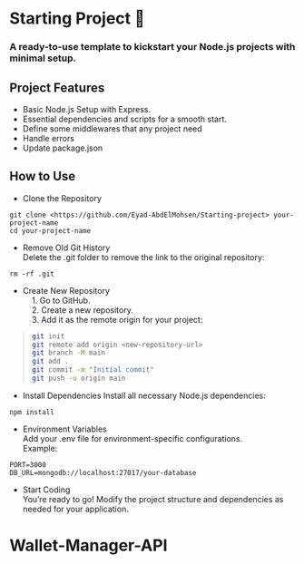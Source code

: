 # Starting Project 🚀
### A ready-to-use template to kickstart your Node.js projects with minimal setup.

## Project Features
* Basic Node.js Setup with Express.
* Essential dependencies and scripts for a smooth start.
* Define some middlewares that any project need
* Handle errors
* Update package.json

## How to Use
* Clone the Repository

```
git clone <https://github.com/Eyad-AbdElMohsen/Starting-project> your-project-name
cd your-project-name
```
* Remove Old Git History  <br>
Delete the .git folder to remove the link to the original repository:

```
rm -rf .git
```
* Create New Repository <br>
&nbsp;&nbsp;&nbsp; 1. Go to GitHub. <br>
&nbsp;&nbsp;&nbsp; 2. Create a new repository.<br>
&nbsp;&nbsp;&nbsp; 3. Add it as the remote origin for your project:

> ```bash
> git init
> git remote add origin <new-repository-url>
> git branch -M main
> git add .
> git commit -m "Initial commit"
> git push -u origin main
> ```


* Install Dependencies
Install all necessary Node.js dependencies:

```
npm install
```
* Environment Variables  <br>
Add your .env file for environment-specific configurations. <br>
Example:
```
PORT=3000
DB_URL=mongodb://localhost:27017/your-database
```

* Start Coding <br>
You’re ready to go! Modify the project structure and dependencies as needed for your application.

# Wallet-Manager-API
